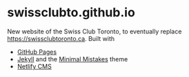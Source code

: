 # swissclubto.github.io

New website of the Swiss Club Toronto, to eventually replace
<https://swissclubtoronto.ca>. Built with

- [GitHub Pages][pages]
- [Jekyll] and the [Minimal Mistakes][mm] theme
- [Netlify CMS][cms]

[pages]: <https://pages.github.com>
[jekyll]: <https://jekyllrb.com>
[mm]: <https://mmistakes.github.io/minimal-mistakes/>
[cms]: <https://www.netlifycms.org>
